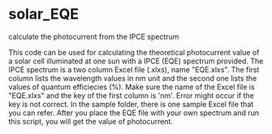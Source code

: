 # solar_EQE
calculate the photocurrent from the IPCE spectrum

This code can be used for calculating the theoretical photocurrent value of a solar cell illuminated at one sun with a IPCE (EQE) spectrum provided.
The IPCE spectrum is a two column Excel file (.xlxs), name "EQE.xlxs". The first column lists the wavelength values in nm unit and 
the second one lists the values of quantum efficiecies (%). 
Make sure the name of the Excel file is "EQE.xlxs" and the key of the first column is 'nm'. Error might occur if the key is not correct.
In the sample folder, there is one sample Excel file that you can refer.
After you place the EQE file with your own spectrum and run this script, you will get the value of photocurrent.
